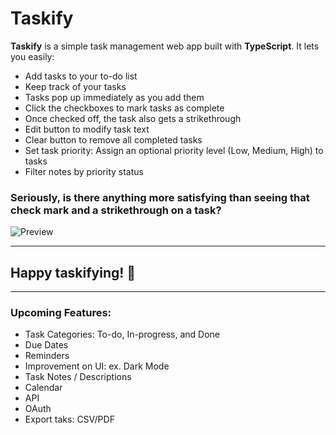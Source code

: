 # Taskify

**Taskify** is a simple task management web app built with **TypeScript**. It lets you easily:

- Add tasks to your to-do list
- Keep track of your tasks
- Tasks pop up immediately as you add them
- Click the checkboxes to mark tasks as complete
- Once checked off, the task also gets a strikethrough
- Edit button to modify task text
- Clear button to remove all completed tasks
- Set task priority: Assign an optional priority level (Low, Medium, High) to tasks
- Filter notes by priority status

### Seriously, is there anything more satisfying than seeing that check mark and a strikethrough on a task?

![Preview](./assets/taskify2.gif)

---

## Happy taskifying! 🎉

---

### Upcoming Features:

- Task Categories: To-do, In-progress, and Done
- Due Dates
- Reminders
- Improvement on UI: ex. Dark Mode
- Task Notes / Descriptions
- Calendar
- API
- OAuth
- Export taks: CSV/PDF
